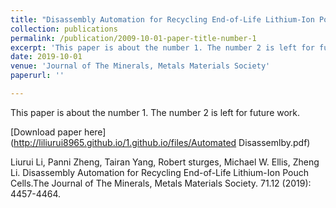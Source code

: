 ```yaml
---
title: "Disassembly Automation for Recycling End-of-Life Lithium-Ion Pouch Cells."
collection: publications
permalink: /publication/2009-10-01-paper-title-number-1
excerpt: 'This paper is about the number 1. The number 2 is left for future work.'
date: 2019-10-01
venue: 'Journal of The Minerals, Metals Materials Society'
paperurl: ''

---
```

This paper is about the number 1. The number 2 is left for future work.

[Download paper here](http://liliurui8965.github.io/1.github.io/files/Automated Disassemlby.pdf)

Liurui Li, Panni Zheng, Tairan Yang, Robert sturges, Michael W. Ellis, Zheng Li. Disassembly Automation for Recycling End-of-Life Lithium-Ion Pouch Cells.The Journal of The Minerals, Metals Materials Society. 71.12 (2019): 4457-4464.